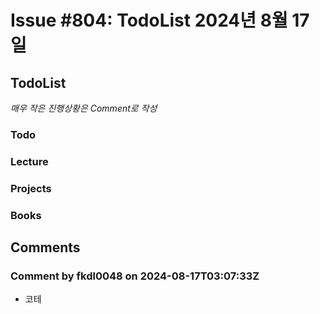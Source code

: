# Issue #804: TodoList 2024년 8월 17일

## TodoList

*매우 작은 진행상황은 Comment로 작성*

### Todo  

### Lecture

### Projects

### Books


## Comments

### Comment by fkdl0048 on 2024-08-17T03:07:33Z

- 코테

